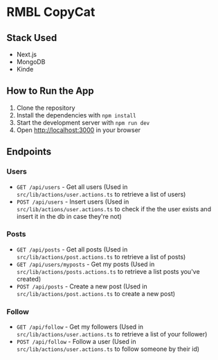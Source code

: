 # RMBL CopyCat

## Stack Used

- Next.js
- MongoDB
- Kinde

## How to Run the App

1. Clone the repository
2. Install the dependencies with `npm install`
3. Start the development server with `npm run dev`
4. Open [http://localhost:3000](http://localhost:3000) in your browser

## Endpoints

### Users

- `GET /api/users` - Get all users (Used in `src/lib/actions/user.actions.ts` to retrieve a list of users)
- `POST /api/users` - Insert users (Used in `src/lib/actions/user.actions.ts` to check if the the user exists and insert it in the db in case they're not)

### Posts

- `GET /api/posts` - Get all posts (Used in `src/lib/actions/post.actions.ts` to retrieve a list of posts)
- `GET /api/users/myposts` - Get my posts (Used in `src/lib/actions/posts.actions.ts` to retrieve a list posts you've created)
- `POST /api/posts` - Create a new post (Used in `src/lib/actions/post.actions.ts` to create a new post)

### Follow
- `GET /api/follow` - Get my followers (Used in `src/lib/actions/user.actions.ts` to retrieve a list of your follower)
- `POST /api/follow` - Follow a user (Used in `src/lib/actions/user.actions.ts` to follow someone by their id)



